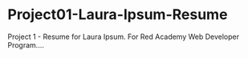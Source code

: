 # Project01-Laura-Ipsum-Resume
Project 1 - Resume for Laura Ipsum. For Red Academy Web Developer Program....
